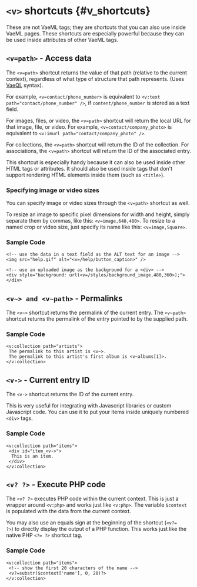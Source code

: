# `<v>` shortcuts {#v_shortcuts}

These are not VaeML tags; they are shortcuts that you can also use
inside VaeML pages. These shortcuts are especially powerful because they
can be used inside attributes of other VaeML tags.

## `<v=path>` - Access data

The `<v=path>` shortcut returns the value of that path (relative to the
current context), regardless of what type of structure that path
represents. (Uses [VaeQL](#vaeql) syntax).

For example, `<v=contact/phone_number>` is equivalent to
`<v:text path="contact/phone_number" />`, if `content/phone_number` is
stored as a text field.

For images, files, or video, the `<v=path>` shortcut will return the
local URL for that image, file, or video. For example,
`<v=contact/company_photo>` is equivalent to
`<v:imurl path="contact/company_photo" />`.

For collections, the `<v=path>` shortcut will return the ID of the
collection. For associations, the `<v=path>` shortcut will return the ID
of the associated entry.

This shortcut is especially handy because it can also be used inside
other HTML tags or attributes. It should also be used inside tags that
don't support rendering HTML elements inside them (such as `<title>`).

### Specifying image or video sizes

You can specify image or video sizes through the `<v=path>` shortcut as
well.

To resize an image to specific pixel dimensions for width and height,
simply separate them by commas, like this: `<v=image,640,480>`. To
resize to a named crop or video size, just specify its name like this:
`<v=image,Square>`.

### Sample Code

    <!-- use the data in a text field as the ALT text for an image -->
    <img src="help.gif" alt="<v=/help/button_caption>" />

    <!-- use an uploaded image as the background for a <div> -->
    <div style="background: url(<v=/styles/background_image,480,360>);"></div>

## `<v~> and <v~path>` - Permalinks

The `<v~>` shortcut returns the permalink of the current entry. The
`<v~path>` shortcut returns the permalink of the entry pointed to by the
supplied path.

### Sample Code

    <v:collection path="artists">
     The permalink to this artist is <v~>.
     The permalink to this artist's first album is <v~albums[1]>.
    </v:collection>

## `<v->` - Current entry ID

The `<v->` shortcut returns the ID of the current entry.

This is very useful for integrating with Javascript libraries or custom
Javascript code. You can use it to put your items inside uniquely
numbered `<div>` tags.

### Sample Code

    <v:collection path="items">
     <div id="item_<v->">
      This is an item.
     </div>
    </v:collection>

## `<v? ?>` - Execute PHP code

The `<v? ?>` executes PHP code within the current context. This is just
a wrapper around `<v:php>` and works just like `<v:php>`. The variable
`$context` is populated with the data from the current context.

You may also use an equals sign at the beginning of the shortcut
(`<v?=                 ?>`) to directly display the output of a PHP
function. This works just like the native PHP `<?= ?>` shortcut tag.

### Sample Code

    <v:collection path="items">
     <!-- show the first 20 characters of the name -->
     <v?=substr($context['name'], 0, 20)?>
    </v:collection>
